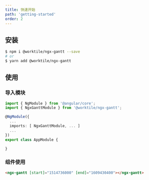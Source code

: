 ```yaml
---
title: 快速开始
path: 'getting-started'
order: 2
---
```


## 安装

```bash
$ npm i @worktile/ngx-gantt --save
# or
$ yarn add @worktile/ngx-gantt
```

## 使用

### 导入模块

```ts
import { NgModule } from '@angular/core';
import { NgxGanttModule } from '@worktile/ngx-gantt';

@NgModule({
  ...
  imports: [ NgxGanttModule, ... ]
  ...
})
export class AppModule {

}
```

### 组件使用
```html
<ngx-gantt [start]="1514736000" [end]="1609430400"></ngx-gantt>
```

